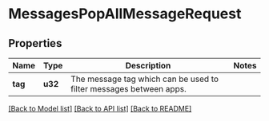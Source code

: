 # MessagesPopAllMessageRequest

## Properties
Name | Type | Description | Notes
------------ | ------------- | ------------- | -------------
**tag** | **u32** | The message tag which can be used to filter messages between apps. | 

[[Back to Model list]](../README.md#documentation-for-models) [[Back to API list]](../README.md#documentation-for-api-endpoints) [[Back to README]](../README.md)


